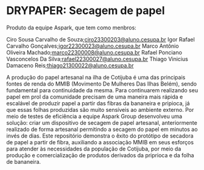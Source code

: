 # DRYPAPER: Secagem de papel
Produto da equipe Aspark, que tem como menbros:

Ciro Sousa Carvalho de Souza;ciro23300203@aluno.cesupa.br
Igor Rafael Carvalho Gonçalves;igor22300023@aluno.cesupa.br
Marco Antônio Oliveira Machado;marco22300008@aluno.cesupa.br
Rafael Ponciano Vasconcelos Da Silva;rafael22300027@aluno.cesupa.br
Thiago Vinicius Damaceno Reis;thiago21300022@aluno.cesupa.br

A produção do papel artesanal na ilha de Cotijuba é uma das principais fontes de renda do MMIB (Movimento De Mulheres Das Ilhas Belém), sendo fundamental para continuidade da mesma. Para continuarem realizando seu papel em prol da comunidade precisam de uma maneira mais rápida e escalável de produzir papel a partir das fibras da bananeira e pripioca, já que essas folhas produzidas são muito sensíveis ao ambiente externo. Por meio de testes de eficiência a equipe Aspark Group desenvolveu uma solução: criar um dispositivo de secagem de papel artesanal, anteriormente realizado de forma artesanal permitindo a secagem do papel em minutos ao invés de dias. Este repositório demonstra o êxito do protótipo de secadora de papel a partir de fibra, auxiliando a associação MMIB em seus esforços para atender às necessidades da população de Cotijuba, por meio da produção e comercialização de produtos derivados da priprioca e da folha de bananeira.
